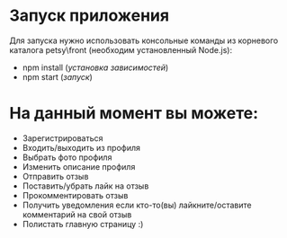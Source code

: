 # Запуск приложения
Для запуска нужно использовать консольные команды из корневого каталога petsy\front (необходим установленный Node.js):
* npm install (*установка зависимостей*)
* npm start (*запуск*)

# На данный момент вы можете:
- Зарегистрироваться
- Входить/выходить из профиля
- Выбрать фото профиля
- Изменить описание профиля
- Отправить отзыв
- Поставить/убрать лайк на отзыв
- Прокомментировать отзыв
- Получить уведомления если кто-то(вы) лайкните/оставите комментарий на свой отзыв
- Полистать главную страницу :)
